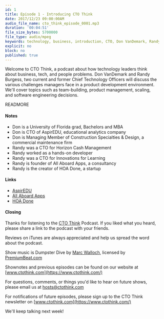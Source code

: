```yaml
---
id: 1
title: Episode 1 - Introducing CTO Think
date: 2017/12/23 09:00:00AM
audio_file_name: cto_think_episode_0001.mp3
duration: '00:04:51'
file_size_bytes: 5700000
file_type: audio/mpeg
keywords: technology, business, introduction, CTO, Don VanDemark, Randy Burgess
explicit: no
block: no
published: true
---
```


Welcome to CTO Think, a podcast about how technology leaders think about business, tech, and people problems. Don VanDemark and Randy Burgess, two current and former Chief Technology Officers will discuss the various challenges managers face in a product development environment. We'll cover topics such as team-building, product management, scaling, and software engineering decisions.

READMORE

#### Notes

* Don is a University of Florida grad, Bachelors and MBA
* Don is CTO of AspirEDU, educational analytics company
* Don is Managing Member of Construction Specialties & Design, a commercial maintenance firm
* Randy was a CTO for Horizon Cash Management
* Randy worked as a hands-on developer
* Randy was a CTO for Innovations for Learning
* Randy is founder of All Aboard Apps, a consultancy
* Randy is the creator of HOA Done, a startup

#### Links

* [AspirEDU](https://aspiredu.com)
* [All Aboard Apps](https://www.allaboardapps.com)
* [HOA Done](https://www.hoadone.com)

#### Closing

Thanks for listening to the [CTO Think](https://www.ctothink.com) Podcast. If you liked what you heard, please share a link to the podcast with your friends.  

Reviews on iTunes are always appreciated and help us spread the word about the podcast.  

Show music is Dumpster Dive by [Marc Walloch](http://marcwalloch.com/), licensed by [PremiumBeat.com](https://www.premiumbeat.com)  

Shownotes and previous episodes can be found on our website at [www.ctothink.com](https://www.ctothink.com/)  

For questions, comments, or things you'd like to hear on future shows, please email us at [hosts@ctothink.com](mailto:hosts@ctothink.com)  

For notifications of future episodes, please sign up to the CTO Think newsletter on [www.ctothink.com](https://www.ctothink.com/)  

We'll keep talking next week!

